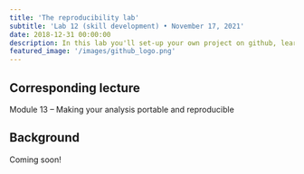 ```yaml
---
title: 'The reproducibility lab'
subtitle: 'Lab 12 (skill development) • November 17, 2021'
date: 2018-12-31 00:00:00
description: In this lab you'll set-up your own project on github, learn to interact with this project from the command line, and then archive the project for publication using Zenodo.
featured_image: '/images/github_logo.png'
---
```


## Corresponding lecture

Module 13 – Making your analysis portable and reproducible

## Background

Coming soon!